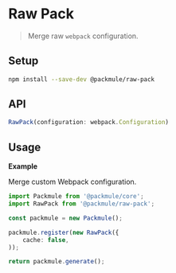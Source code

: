 # Raw Pack
> Merge raw `webpack` configuration.

## Setup
```bash
npm install --save-dev @packmule/raw-pack
```

## API
```ts
RawPack(configuration: webpack.Configuration)
```

## Usage

**Example**

Merge custom Webpack configuration.

```ts
import Packmule from '@packmule/core';
import RawPack from '@packmule/raw-pack';

const packmule = new Packmule();

packmule.register(new RawPack({
    cache: false,
));

return packmule.generate();
```
